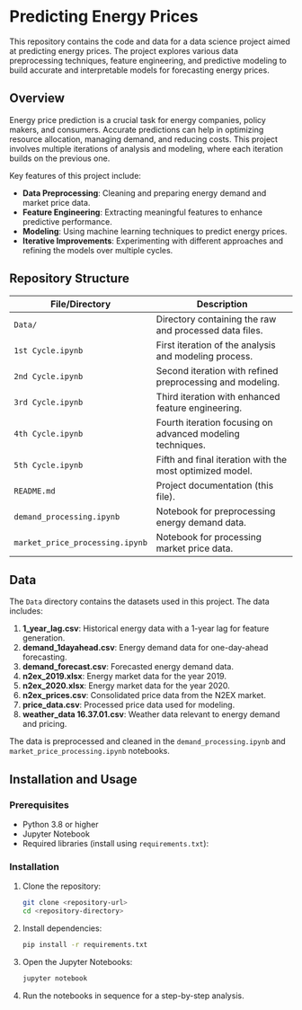 # Predicting Energy Prices

This repository contains the code and data for a data science project aimed at predicting energy prices. The project explores various data preprocessing techniques, feature engineering, and predictive modeling to build accurate and interpretable models for forecasting energy prices.


## Overview

Energy price prediction is a crucial task for energy companies, policy makers, and consumers. Accurate predictions can help in optimizing resource allocation, managing demand, and reducing costs. This project involves multiple iterations of analysis and modeling, where each iteration builds on the previous one.

Key features of this project include:

- **Data Preprocessing**: Cleaning and preparing energy demand and market price data.
- **Feature Engineering**: Extracting meaningful features to enhance predictive performance.
- **Modeling**: Using machine learning techniques to predict energy prices.
- **Iterative Improvements**: Experimenting with different approaches and refining the models over multiple cycles.


## Repository Structure

| File/Directory            | Description |
|---------------------------|-------------|
| `Data/`                   | Directory containing the raw and processed data files. |
| `1st Cycle.ipynb`         | First iteration of the analysis and modeling process. |
| `2nd Cycle.ipynb`         | Second iteration with refined preprocessing and modeling. |
| `3rd Cycle.ipynb`         | Third iteration with enhanced feature engineering. |
| `4th Cycle.ipynb`         | Fourth iteration focusing on advanced modeling techniques. |
| `5th Cycle.ipynb`         | Fifth and final iteration with the most optimized model. |
| `README.md`               | Project documentation (this file). |
| `demand_processing.ipynb` | Notebook for preprocessing energy demand data. |
| `market_price_processing.ipynb` | Notebook for processing market price data. |


## Data

The `Data` directory contains the datasets used in this project. The data includes:

1. **1_year_lag.csv**: Historical energy data with a 1-year lag for feature generation.
2. **demand_1dayahead.csv**: Energy demand data for one-day-ahead forecasting.
3. **demand_forecast.csv**: Forecasted energy demand data.
4. **n2ex_2019.xlsx**: Energy market data for the year 2019.
5. **n2ex_2020.xlsx**: Energy market data for the year 2020.
6. **n2ex_prices.csv**: Consolidated price data from the N2EX market.
7. **price_data.csv**: Processed price data used for modeling.
8. **weather_data 16.37.01.csv**: Weather data relevant to energy demand and pricing.

The data is preprocessed and cleaned in the `demand_processing.ipynb` and `market_price_processing.ipynb` notebooks.

## Installation and Usage

### Prerequisites

- Python 3.8 or higher
- Jupyter Notebook
- Required libraries (install using `requirements.txt`):

### Installation

1. Clone the repository:
   ```bash
   git clone <repository-url>
   cd <repository-directory>
   ```

2. Install dependencies:
   ```bash
   pip install -r requirements.txt
   ```

3. Open the Jupyter Notebooks:
   ```bash
   jupyter notebook
   ```

4. Run the notebooks in sequence for a step-by-step analysis.


